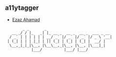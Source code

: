 ## a11ytagger




- [Ezaz Ahamad](https://github.com/ezazahamad2003)


```
        _ _       _
   __ _/ / |_   _| |_ __ _  __ _  __ _  ___ _ __ 
  / _` | | | | | | __/ _` |/ _` |/ _` |/ _ \ '__|
 | (_| | | | |_| | || (_| | (_| | (_| |  __/ |   
  \__,_|_|_|\__, |\__\__,_|\__, |\__, |\___|_|   
            |___/          |___/ |___/ 
```

